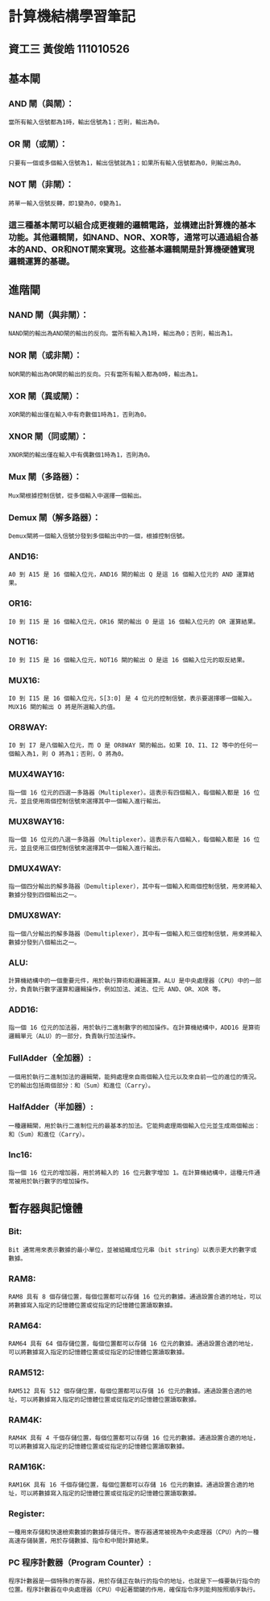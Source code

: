# 計算機結構學習筆記
## 資工三 黃俊皓 111010526 

## 基本閘
 
### AND 閘（與閘）：
    當所有輸入信號都為1時，輸出信號為1；否則，輸出為0。
### OR 閘（或閘）：
    只要有一個或多個輸入信號為1，輸出信號就為1；如果所有輸入信號都為0，則輸出為0。
### NOT 閘（非閘）：
    將單一輸入信號反轉，即1變為0，0變為1。
### 這三種基本閘可以組合成更複雜的邏輯電路，並構建出計算機的基本功能。其他邏輯閘，如NAND、NOR、XOR等，通常可以通過組合基本的AND、OR和NOT閘來實現。这些基本邏輯閘是計算機硬體實現邏輯運算的基礎。

## 進階閘

### NAND 閘（與非閘）：
    NAND閘的輸出為AND閘的輸出的反向。當所有輸入為1時，輸出為0；否則，輸出為1。
### NOR 閘（或非閘）：
    NOR閘的輸出為OR閘的輸出的反向。只有當所有輸入都為0時，輸出為1。
### XOR 閘（異或閘）：
    XOR閘的輸出僅在輸入中有奇數個1時為1，否則為0。
### XNOR 閘（同或閘）：
    XNOR閘的輸出僅在輸入中有偶數個1時為1，否則為0。
### Mux 閘（多路器）：
    Mux閘根據控制信號，從多個輸入中選擇一個輸出。
### Demux 閘（解多路器）：
    Demux閘將一個輸入信號分發到多個輸出中的一個，根據控制信號。
### AND16:
    A0 到 A15 是 16 個輸入位元，AND16 閘的輸出 Q 是這 16 個輸入位元的 AND 運算結果。
### OR16:
    I0 到 I15 是 16 個輸入位元，OR16 閘的輸出 O 是這 16 個輸入位元的 OR 運算結果。
### NOT16:
    I0 到 I15 是 16 個輸入位元，NOT16 閘的輸出 O 是這 16 個輸入位元的取反結果。
### MUX16:
    I0 到 I15 是 16 個輸入位元，S[3:0] 是 4 位元的控制信號，表示要選擇哪一個輸入。MUX16 閘的輸出 O 將是所選輸入的值。
### OR8WAY:
    I0 到 I7 是八個輸入位元，而 O 是 OR8WAY 閘的輸出。如果 I0、I1、I2 等中的任何一個輸入為1，則 O 將為1；否則，O 將為0。
### MUX4WAY16:
    指一個 16 位元的四選一多路器（Multiplexer）。這表示有四個輸入，每個輸入都是 16 位元，並且使用兩個控制信號來選擇其中一個輸入進行輸出。
### MUX8WAY16:
    指一個 16 位元的八選一多路器（Multiplexer）。這表示有八個輸入，每個輸入都是 16 位元，並且使用三個控制信號來選擇其中一個輸入進行輸出。
### DMUX4WAY:
    指一個四分輸出的解多路器（Demultiplexer），其中有一個輸入和兩個控制信號，用來將輸入數據分發到四個輸出之一。
### DMUX8WAY:
    指一個八分輸出的解多路器（Demultiplexer），其中有一個輸入和三個控制信號，用來將輸入數據分發到八個輸出之一。
### ALU:
    計算機結構中的一個重要元件，用於執行算術和邏輯運算。ALU 是中央處理器（CPU）中的一部分，負責執行數字運算和邏輯操作，例如加法、減法、位元 AND、OR、XOR 等。
### ADD16:
    指一個 16 位元的加法器，用於執行二進制數字的相加操作。在計算機結構中，ADD16 是算術邏輯單元（ALU）的一部分，負責執行加法操作。
### FullAdder（全加器）:
    一個用於執行二進制加法的邏輯閘，能夠處理來自兩個輸入位元以及來自前一位的進位的情況。它的輸出包括兩個部分：和（Sum）和進位（Carry）。
### HalfAdder（半加器）:
    一種邏輯閘，用於執行二進制位元的最基本的加法。它能夠處理兩個輸入位元並生成兩個輸出：和（Sum）和進位（Carry）。
### Inc16:
    指一個 16 位元的增加器，用於將輸入的 16 位元數字增加 1。在計算機結構中，這種元件通常被用於執行數字的增加操作。

## 暫存器與記憶體

### Bit:
    Bit 通常用來表示數據的最小單位，並被組織成位元串（bit string）以表示更大的數字或數據。
### RAM8:
    RAM8 具有 8 個存儲位置，每個位置都可以存儲 16 位元的數據。通過設置合適的地址，可以將數據寫入指定的記憶體位置或從指定的記憶體位置讀取數據。
### RAM64:
    RAM64 具有 64 個存儲位置，每個位置都可以存儲 16 位元的數據。通過設置合適的地址，可以將數據寫入指定的記憶體位置或從指定的記憶體位置讀取數據。
### RAM512:
    RAM512 具有 512 個存儲位置，每個位置都可以存儲 16 位元的數據。通過設置合適的地址，可以將數據寫入指定的記憶體位置或從指定的記憶體位置讀取數據。
### RAM4K:
    RAM4K 具有 4 千個存儲位置，每個位置都可以存儲 16 位元的數據。通過設置合適的地址，可以將數據寫入指定的記憶體位置或從指定的記憶體位置讀取數據。
### RAM16K:
    RAM16K 具有 16 千個存儲位置，每個位置都可以存儲 16 位元的數據。通過設置合適的地址，可以將數據寫入指定的記憶體位置或從指定的記憶體位置讀取數據。
### Register:
    一種用來存儲和快速檢索數據的數據存儲元件。寄存器通常被視為中央處理器（CPU）內的一種高速存儲裝置，用於存儲數據、指令和中間計算結果。
### PC 程序計數器（Program Counter）:
    程序計數器是一個特殊的寄存器，用於存儲正在執行的指令的地址，也就是下一條要執行指令的位置。程序計數器在中央處理器（CPU）中起著關鍵的作用，確保指令序列能夠按照順序執行。

